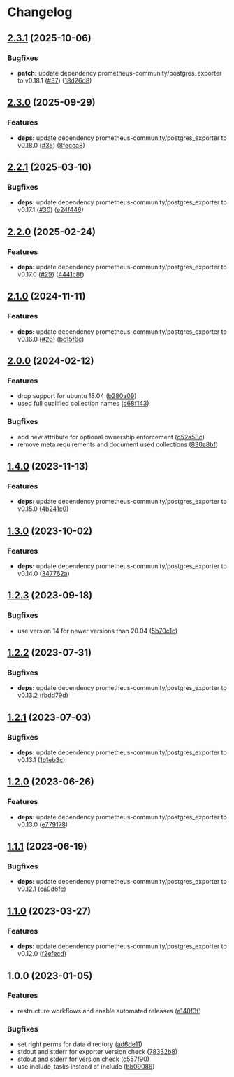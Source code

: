 # Changelog

## [2.3.1](https://github.com/rolehippie/postgresql/compare/v2.3.0...v2.3.1) (2025-10-06)


### Bugfixes

* **patch:** update dependency prometheus-community/postgres_exporter to v0.18.1 ([#37](https://github.com/rolehippie/postgresql/issues/37)) ([18d26d8](https://github.com/rolehippie/postgresql/commit/18d26d880a400b450e96b6f9511900ced6f2bceb))

## [2.3.0](https://github.com/rolehippie/postgresql/compare/v2.2.1...v2.3.0) (2025-09-29)


### Features

* **deps:** update dependency prometheus-community/postgres_exporter to v0.18.0 ([#35](https://github.com/rolehippie/postgresql/issues/35)) ([8fecca8](https://github.com/rolehippie/postgresql/commit/8fecca855c813d733634bafbb85cdf0624a1c91d))

## [2.2.1](https://github.com/rolehippie/postgresql/compare/v2.2.0...v2.2.1) (2025-03-10)


### Bugfixes

* **deps:** update dependency prometheus-community/postgres_exporter to v0.17.1 ([#30](https://github.com/rolehippie/postgresql/issues/30)) ([e24f446](https://github.com/rolehippie/postgresql/commit/e24f44606303d781d1f945a1bcb9d7fb71d595c7))

## [2.2.0](https://github.com/rolehippie/postgresql/compare/v2.1.0...v2.2.0) (2025-02-24)


### Features

* **deps:** update dependency prometheus-community/postgres_exporter to v0.17.0 ([#29](https://github.com/rolehippie/postgresql/issues/29)) ([4441c8f](https://github.com/rolehippie/postgresql/commit/4441c8f8cdef5de24b4a847e2c4be5b3f8bc4694))

## [2.1.0](https://github.com/rolehippie/postgresql/compare/v2.0.0...v2.1.0) (2024-11-11)


### Features

* **deps:** update dependency prometheus-community/postgres_exporter to v0.16.0 ([#26](https://github.com/rolehippie/postgresql/issues/26)) ([bc15f6c](https://github.com/rolehippie/postgresql/commit/bc15f6c26959688c6a4f9a5b6423479290e3ac81))

## [2.0.0](https://github.com/rolehippie/postgresql/compare/v1.4.0...v2.0.0) (2024-02-12)


### Features

* drop support for ubuntu 18.04 ([b280a09](https://github.com/rolehippie/postgresql/commit/b280a09308dd12b294da0350c768bdb7390c8464))
* used full qualified collection names ([c68f143](https://github.com/rolehippie/postgresql/commit/c68f143c31c92050b7d5959f5e076d5c5c515e7f))


### Bugfixes

* add new attribute for optional ownership enforcement ([d52a58c](https://github.com/rolehippie/postgresql/commit/d52a58cb739f9eb9850dea944eb69ba75ba4cbc4))
* remove meta requirements and document used collections ([830a8bf](https://github.com/rolehippie/postgresql/commit/830a8bf9067bed035275a1edc0758858e7667479))

## [1.4.0](https://github.com/rolehippie/postgresql/compare/v1.3.0...v1.4.0) (2023-11-13)


### Features

* **deps:** update dependency prometheus-community/postgres_exporter to v0.15.0 ([4b241c0](https://github.com/rolehippie/postgresql/commit/4b241c08f2cdce9fedf18647dcc284bf040a2f49))

## [1.3.0](https://github.com/rolehippie/postgresql/compare/v1.2.3...v1.3.0) (2023-10-02)


### Features

* **deps:** update dependency prometheus-community/postgres_exporter to v0.14.0 ([347762a](https://github.com/rolehippie/postgresql/commit/347762aa567115bb3185c2f9fe5cc823b8f37d18))

## [1.2.3](https://github.com/rolehippie/postgresql/compare/v1.2.2...v1.2.3) (2023-09-18)


### Bugfixes

* use version 14 for newer versions than 20.04 ([5b70c1c](https://github.com/rolehippie/postgresql/commit/5b70c1cc962f151ebcddce6bfad9b473c682f81a))

## [1.2.2](https://github.com/rolehippie/postgresql/compare/v1.2.1...v1.2.2) (2023-07-31)


### Bugfixes

* **deps:** update dependency prometheus-community/postgres_exporter to v0.13.2 ([fbdd79d](https://github.com/rolehippie/postgresql/commit/fbdd79db603d16c08622ea97f92077d758475a26))

## [1.2.1](https://github.com/rolehippie/postgresql/compare/v1.2.0...v1.2.1) (2023-07-03)


### Bugfixes

* **deps:** update dependency prometheus-community/postgres_exporter to v0.13.1 ([1b1eb3c](https://github.com/rolehippie/postgresql/commit/1b1eb3c501b554b41c3cf722721e725232a9f733))

## [1.2.0](https://github.com/rolehippie/postgresql/compare/v1.1.1...v1.2.0) (2023-06-26)


### Features

* **deps:** update dependency prometheus-community/postgres_exporter to v0.13.0 ([e779178](https://github.com/rolehippie/postgresql/commit/e77917816c08eba2b565030ef74c1f1d782c0e19))

## [1.1.1](https://github.com/rolehippie/postgresql/compare/v1.1.0...v1.1.1) (2023-06-19)


### Bugfixes

* **deps:** update dependency prometheus-community/postgres_exporter to v0.12.1 ([ca0d6fe](https://github.com/rolehippie/postgresql/commit/ca0d6fe4e5041041af62712939e212c25952cadc))

## [1.1.0](https://github.com/rolehippie/postgresql/compare/v1.0.0...v1.1.0) (2023-03-27)


### Features

* **deps:** update dependency prometheus-community/postgres_exporter to v0.12.0 ([f2efecd](https://github.com/rolehippie/postgresql/commit/f2efecdab82e6a6033c304c54f21986233688029))

## 1.0.0 (2023-01-05)


### Features

* restructure workflows and enable automated releases ([a140f3f](https://github.com/rolehippie/postgresql/commit/a140f3f86d048f0ddfc200bc11b6081d5b8f2510))


### Bugfixes

* set right perms for data directory ([ad6de11](https://github.com/rolehippie/postgresql/commit/ad6de11ba77625682aeed0152399964032d4ebea))
* stdout and stderr for exporter version check ([78332b8](https://github.com/rolehippie/postgresql/commit/78332b83ac0f692103b686e09e2622665e1252f7))
* stdout and stderr for version check ([c557f90](https://github.com/rolehippie/postgresql/commit/c557f90af2e8a8665d1aa419d776309fc87acd9c))
* use include_tasks instead of include ([bb09086](https://github.com/rolehippie/postgresql/commit/bb0908695f39bf52476876d27dd79de706ceaf54))
